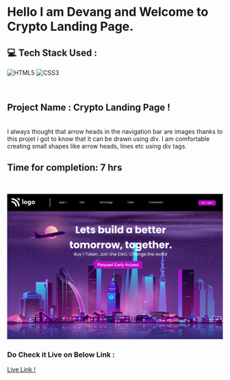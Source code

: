 # Hello I am **Devang** and Welcome to **Crypto Landing Page**.

## 💻 Tech Stack Used :

![HTML5](https://img.shields.io/badge/html5-%23E34F26.svg?style=for-the-badge&logo=html5&logoColor=white) ![CSS3](https://img.shields.io/badge/css3-%231572B6.svg?style=for-the-badge&logo=css3&logoColor=white) 

</br>

 ## Project Name : Crypto Landing Page !


</br>
I always thought that arrow heads in the navigation bar are images thanks to this projet i got to know that it can be drawn using div.
I am comfortable creating  small shapes like arrow heads, lines etc using div tags. 
</br>


 ## Time for completion: 7 hrs 
</br>

![Output](./pic.png)
 
### Do Check it Live on Below Link :

[Live Link !](https://crypto-laanding.netlify.app/)
